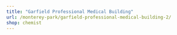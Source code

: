```yaml
---
title: "Garfield Professional Medical Building"
url: /monterey-park/garfield-professional-medical-building-2/
shop: chemist
---
```

